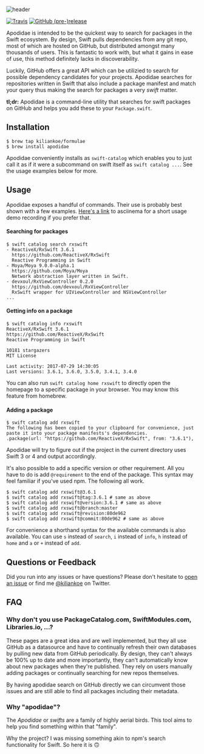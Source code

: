 ![header](https://user-images.githubusercontent.com/2625584/28789219-b9ffed5c-7624-11e7-8959-792171e75deb.png)


[![Travis](https://img.shields.io/travis/kiliankoe/apodidae.svg?style=flat-square)](https://travis-ci.org/kiliankoe/apodidae/)
[![GitHub (pre-)release](https://img.shields.io/github/release/kiliankoe/apodidae/all.svg?style=flat-square)]()

Apodidae is intended to be the quickest way to search for packages in the Swift ecosystem. By design, Swift pulls dependencies from any git repo, most of which are hosted on GitHub, but distributed amongst many thousands of users. This is fantastic to work with, but what it gains in ease of use, this method definitely lacks in discoverability.

Luckily, GitHub offers a great API which can be utilizied to search for possible dependency candidates for your projects. Apodidae searches for repositories written in Swift that also include a package manifest and match your query thus making the search for packages a very *swift* matter.

**tl;dr:** Apodidae is a command-line utility that searches for swift packages on GitHub and helps you add these to your `Package.swift`.



## Installation

```
$ brew tap kiliankoe/formulae
$ brew install apodidae
```

Apodidae conveniently installs as `swift-catalog` which enables you to just call it as if it were a subcommand on swift itself as `swift catalog ...`. See the usage examples below for more.



## Usage

Apodidae exposes a handful of commands. Their use is probably best shown with a few examples. [Here's a link](https://asciinema.org/a/131508) to asciinema for a short usage demo recording if you prefer that.

#### Searching for packages

```
$ swift catalog search rxswift
- ReactiveX/RxSwift 3.6.1
  https://github.com/ReactiveX/RxSwift
  Reactive Programming in Swift
- Moya/Moya 9.0.0-alpha.1
  https://github.com/Moya/Moya
  Network abstraction layer written in Swift.
- devxoul/RxViewController 0.2.0
  https://github.com/devxoul/RxViewController
  RxSwift wrapper for UIViewController and NSViewController
...
```

#### Getting info on a package

```
$ swift catalog info rxswift
ReactiveX/RxSwift 3.6.1
https://github.com/ReactiveX/RxSwift
Reactive Programming in Swift

10181 stargazers
MIT License

Last activity: 2017-07-29 14:30:05
Last versions: 3.6.1, 3.6.0, 3.5.0, 3.4.1, 3.4.0
```

You can also run `swift catalog home rxswift` to directly open the homepage to a specific package in your browser. You may know this feature from homebrew.

#### Adding a package

```
$ swift catalog add rxswift
The following has been copied to your clipboard for convenience, just paste it into your package manifests's dependencies.
.package(url: "https://github.com/ReactiveX/RxSwift", from: "3.6.1"),
```

Apodidae will try to figure out if the project in the current directory uses Swift 3 or 4 and output accordingly.

It's also possible to add a specific version or other requirement. All you have to do is add `@requirement` to the end of the package. This syntax may feel familiar if you've used npm. The following all work.

````shell
$ swift catalog add rxswift@3.6.1
$ swift catalog add rxswift@tag:3.6.1 # same as above
$ swift catalog add rxswift@version:3.6.1 # same as above
$ swift catalog add rxswift@branch:master
$ swift catalog add rxswift@revision:80de962
$ swift catalog add rxswift@commit:80de962 # same as above
````



For convenience a shorthand syntax for the available commands is also available. You can use `s` instead of `search`, `i` instead of `info`, `h` instead of `home` and `a` or `+` instead of `add`.



## Questions or Feedback

Did you run into any issues or have questions? Please don't hesitate to [open an issue](https://github.com/kiliankoe/apodidae/issues/new) or find me [@kiliankoe](https://twitter.com/kiliankoe) on Twitter.



## FAQ

###  Why don't you use PackageCatalog.com, SwiftModules.com, Libraries.io, ...?

These pages are a great idea and are well implemented, but they all use GitHub as a datasource and have to continually refresh their own databases by pulling new data from GitHub periodically. By design, they can't always be 100% up to date and more importantly, they can't automatically know about new packages when they're published. They rely on users manually adding packages or continually searching for new repos themselves.

By having apodidae search on GitHub directly we can circumvent those issues and are still able to find all packages including their metadata.


### Why "apodidae"?

The *Apodidae* or *swifts* are a family of highly aerial birds. This tool aims to help you find something within that "family".

Why the project? I was missing something akin to npm's search functionality for Swift. So here it is 🙃

